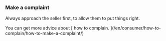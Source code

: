 ###  Make a complaint

Always approach the seller first, to allow them to put things right.

You can get more advice about [ how to complain. ](/en/consumer/how-to-
complain/how-to-make-a-complaint/)
